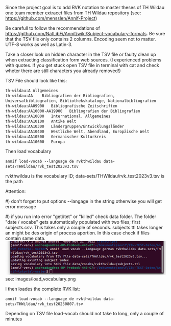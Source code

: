 Since the project goal is to add RVK notation to master theses of TH Wildau one team member extracet files from TH Wildau repository (see: https://github.com/mensslen/Annif-Project)

Be carefull to follow the recommendations of https://github.com/NatLibFi/Annif/wiki/Subject-vocabulary-formats. Be sure that the TSV file only contains 2 columns.
Encoding seem not to matter. UTF-8 works as well as Latin-3.

Take a closer look on hidden character in the TSV file or faulty clean up when extracting classification form web sources. (I experienced problems with quotes. If you get stuck open TSV file in terminal with cat and check wheter there are still characters you already removed!)

TSV File should look like this:
```
th-wildau:A	Allgemeines
th-wildau:AA	Bibliografien der Bibliografien, Universalbibliografien, Bibliothekskataloge, Nationalbibliografien
th-wildau:AA09900	Bibliografische Zeitschriften
th-wildau:AA10000-AA19900	Bibliografien der Bibliografien
th-wildau:AA10000	International, Allgemeines
th-wildau:AA10100	Antike Welt
th-wildau:AA10300	Ländergruppen/Entwicklungsländer
th-wildau:AA10400	Westliche Welt, Abendland, Europäische Welt
th-wildau:AA10500	Germanischer Kulturkreis
th-wildau:AA10600	Europa
```
Then load vocabulary 
```
annif load-vocab --language de rvkthwildau data-sets/THWildau/rvk_test2023v3.tsv
```
rvkthwildau is the vocabulary ID; data-sets/THWildau/rvk_test2023v3.tsv is the path

Attention: 

#) don't forget to put options --langage in the string otherwise you will get error message

#) if you run into error "getötet" or "killed" check data folder. The folder "date / vocabs" gets automatically populated with two files; first subjects.csv. This takes only a couple of seconds. subjects.ttl takes longer an might be des origin of process aportion. In this case check if files contain same data.
![Alt](https://github.com/AndreaBrand/Annif_BIM2022/blob/main/images/load_vocabulary.png)
see: images/load_vocabulary.png

I then loades the complete RVK list:
```
annif load-vocab --language de rvkthwildau data-sets/THWildau/rvk_test20230807.tsv
```

Depending on TSV file load-vocab should not take to long, only a couple of minutes
